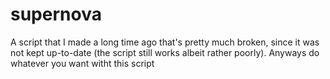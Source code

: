 # supernova
A script that I made a long time ago that's pretty much broken, since it was not kept up-to-date (the script still works albeit rather poorly). Anyways do whatever you want witht this script
